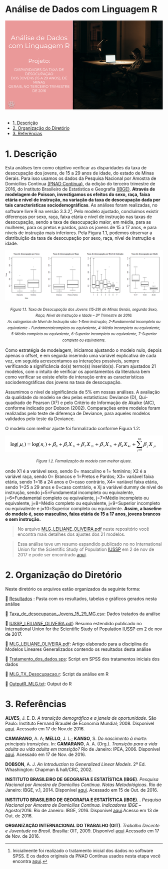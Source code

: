 # Análise de Dados com Linguagem R

<div align="center">
  <img src="header_jovens.png" alt="header" >
</div>
<br/>

-   [1. Descrição](#1-descrição)
-   [2. Organização do Diretório](#2-organização-do-diretório)
-   [3. Referências](#3-referências)

# 1. Descrição

Esta análises tem como objetivo verificar as disparidades da taxa de desocupação dos jovens, de 15 a 29 anos de idade, do estado de Minas Gerais. Para isso usamos os dados da Pesquisa Nacional por Amostra de Domicílios Contínua [(PNAD Contínua)](https://www.ibge.gov.br/estatisticas/sociais/trabalho/17270-pnad-continua.html), da edição do terceiro trimestre de 2016, do Instituto Brasileiro de Estatística e Geografia [(IBGE)](https://www.ibge.gov.br/pt/inicio.html). **Através de modelagem de Poisson, investigamos os efeitos do sexo, raça, faixa etária e nível de instrução, na variação da taxa de desocupação dada por tais características sociodemográficas**. As análises foram realizadas, no software livre R na versão 3.3.2[^1]. Pelo modelo ajustado, concluímos existir diferenças por sexo, raça, faixa etária e nível de instrução nas taxas de desocupação, sendo a taxa de desocupação maior, em média, para as mulheres, para os pretos e pardos, para os jovens de 15 a 17 anos, e para níveis de
instrução mais inferiores. Pela Figura 1.1, podemos observar a distribuição da taxa de desocupação por sexo, raça, nível de instrução e idade.

[^1]: Inicialmente foi realizado o tratamento inicial dos dados no software SPSS. E os dados originais da PNAD Contínua usados nesta etapa você encontra [aqui](https://drive.google.com/file/d/1vwxtTRCr7YNWNrK1JDOyA_GhJ9Nqw5ip/view?usp=sharing).

<div align="center">
  <img src="Resultados/Rplot.png" alt="header" >
</div>
<p align="center"><sup><sub><span style="font-size: 1.2em;"><i>Figura 1.1. Taxa de Desocupação dos Jovens (15-29) de Minas Gerais, segundo Sexo, Raça, Nível de
Instrução e Idade – 3º Trimestre de 2016.<br/>
As categorias de Nível de Instrução são: 1-Sem instrução, 2-Fundamental incompleto ou equivalente - Fundamentalcompleto ou equivalente, 4-Médio incompleto ou equivalente, 5-Médio completo ou equivalente, 6-Superior incompleto ou equivalente, 7-Superior completo ou equivalente.</i></span></sub></sup></p>

Como estratégia de modelagem, iniciamos ajustando o modelo nulo, depois apenas o offset,
e em seguida inserindo uma variável explicativa de cada vez, em seguida acrescentamos as
interações possíveis, sempre verificando a significância do(s) termo(s) inserido(s). Foram ajustados
21 modelos, com o intuito de verificar os apontamentos da literatura bem como verificar se existe
efeito de interação entre as características sociodemográficas dos jovens na taxa de desocupação.

Assumimos o nível de significância de 5% em nossas análises. A avaliação da qualidade do
modelo se deu pelas estatísticas: Deviance (D), Qui-quadrado de Pearson (X²) e pelo Critério de Informação de Akaike (AIC), conforme indicado por Dobson (2002). Comparações entre modelos
foram realizadas pelo teste de diferença de Deviance, para aqueles modelos validados pelo teste da
Deviance.

O modelo com melhor ajuste foi formalizado conforme Figura 1.2:

<div align="center">
  <img src="Resultados/Modelo.png" alt="header" >
</div>
<p align="center"><sup><sub><span style="font-size: 1.2em;"><i>Figura 1.2. Formalização do modelo com melhor ajuste.</i></span></sub></sup></p>

onde X1 é a variável sexo, sendo 0= masculino e 1= feminino; X2 é a variável raça, sendo 0= Brancos
e 1=Pretos e Pardos; X3= variável faixa etária, sendo 1=18 a 24 anos e 0=caso contrário, X4= variável
faixa etária, sendo 1=25 a 29 anos e 0=caso contrário, e Xj a variável dummy de nível de instrução,
sendo j=5=Fundamental incompleto ou equivalente, j=6=Fundamental completo ou equivalente,
j=7=Médio incompleto ou equivalente, j=8=Médio completo ou equivalente, j=9=Superior
incompleto ou equivalente e j=10=Superior completo ou equivalente. **Assim, a baseline do modelo
é, sexo masculino, faixa etária de 15 a 17 anos, jovens brancos e sem instrução.**

> No arquivo [MLG_LEILIANE_OLIVEIRA.pdf](https://github.com/Leiliane-Oliveira/Analise-de-Dados-com-Linguagem-R/blob/main/Modelos_Lineares_Generalizados/Poisson_Disparidades_Jovens/MLG_LEILIANE_OLIVEIRA.pdf) neste repositório você encontra mais detalhes dos ajustes dos 21 modelos.

> Essa análise teve um resumo espandido publicado no no International Union for the Scientific Study of Population [IUSSP](https://iussp.org/en/cape-town-2017) em 2 de nov de 2017 e pode ser encontrado [aqui](https://github.com/Leiliane-Oliveira/Analise-de-Dados-com-Linguagem-R/blob/main/Modelos_Lineares_Generalizados/Poisson_Disparidades_Jovens/IUSSP_LEILIANE_OLIVEIRA.pdf).

# 2. Organização do Diretório

Neste diretório os arquivos estão organizados da seguinte forma:

:file_folder: [Resultados](https://github.com/Leiliane-Oliveira/Analise-de-Dados-com-Linguagem-R/tree/main/Modelos_Lineares_Generalizados/Poisson_Disparidades_Jovens/Resultados) : Pasta com os resultados, tabelas e gráficos gerados nesta análise

:page_facing_up: [Taxa_de_desocupacao_Jovens_15_29_MG.csv](https://github.com/Leiliane-Oliveira/Analise-de-Dados-com-Linguagem-R/blob/main/Modelos_Lineares_Generalizados/Poisson_Disparidades_Jovens/Taxa_de_desocupacao_Jovens_15_29_MG.csv): Dados tratados da análise

:page_facing_up: [IUSSP_LEILIANE_OLIVEIRA.pdf](https://github.com/Leiliane-Oliveira/Analise-de-Dados-com-Linguagem-R/blob/main/Modelos_Lineares_Generalizados/Poisson_Disparidades_Jovens/IUSSP_LEILIANE_OLIVEIRA.pdf): Resumo estendido publicado no International Union for the Scientific Study of Population [IUSSP](https://iussp.org/en/cape-town-2017) em 2 de nov de 2017.

:page_facing_up: [MLG_LEILIANE_OLIVEIRA.pdf](https://github.com/Leiliane-Oliveira/Analise-de-Dados-com-Linguagem-R/blob/main/Modelos_Lineares_Generalizados/Poisson_Disparidades_Jovens/MLG_LEILIANE_OLIVEIRA.pdf): Artigo elaborado para a disciplina de Modelos Lineares Generalizados contendo os resultados desta análise

:page_facing_up: [Tratamento_dos_dados.sps](https://github.com/Leiliane-Oliveira/Analise-de-Dados-com-Linguagem-R/blob/main/Modelos_Lineares_Generalizados/Poisson_Disparidades_Jovens/Tratamento_dos_dados.sps): Script em SPSS dos tratamentos iniciais dos dados

:page_facing_up: [MLG_TX_Desocupacao.r](https://github.com/Leiliane-Oliveira/Analise-de-Dados-com-Linguagem-R/blob/main/Modelos_Lineares_Generalizados/Poisson_Disparidades_Jovens/MLG_TX_Desocupacao.R): Script da análise em R

:page_facing_up: [OutputR_MLG.txt](): Output do R

# 3. Referências

**ALVES**, J. E. D. <i>A transição demográfica e a janela de oportunidade</i>. São Paulo: Instituto Fernand Braudel de Economia Mundial; 2008. Disponível [aqui](http://www.braudel.org.br/pesquisas/pdf/transicao_demografica.pdf). Acessado em 17 de Nov.de 2016.

**CAMARANO**, A. A; **MELLO**, J. L.; **KANSO**, S. <i>Do nascimento à morte: principais transições</i>. In: **CAMARANO**, A. A. (Org.). <i>Transição para a vida adulta ou vida adulta em transição?</i> Rio de Janeiro: IPEA, 2006. Disponível [aqui](http://www.ipea.gov.br/portal/images/stories/PDFs/livros/capitulo_2_nascimento.pdf). Acessado em 17 de Nov. de 2016.

**DOBSON**, A. J. <i>An Introduction to Generalized Linear Models</i>. 2º Ed. Whashington: Chapman & hall/CRC, 2002.

**INSTITUTO BRASILEIRO DE GEOGRAFIA E ESTATÍSTICA (IBGE)**. <i>Pesquisa Nacional por Amostra de Domicílios Contínua. Notas Metodológicas</i>. Rio de Janeiro: IBGE, v.1, 2014. Disponível [aqui](http://ftp.ibge.gov.br/Trabalho_e_Rendimento/Pesquisa_Nacional_por_Amostra_de_Domicilios_continua/Notas_metodologicas/notas_metodologicas.pdf). Acessado em 15 de Out. de 2016.

**INSTITUTO BRASILEIRO DE GEOGRAFIA E ESTATÍSTICA (IBGE)**. . <i>Pesquisa Nacional por Amostra de Domicílios Contínua. Indicadores IBGE </i>– Agosto/2016. Rio de Janeiro: IBGE, 2016. Disponível [aqui](http://ftp.ibge.gov.br/Trabalho_e_Rendimento/Pesquisa_Nacional_por_Amostra_de_Domicilios_Continua/Trimestral/Fasciculos_Indicadores_IBGE/PNADc_201602_trimestre_caderno.pdf).Acesso em 13 de Out. de 2016.

**ORGANIZAÇÃO INTERNACIONAL DO TRABALHO (OIT)**. <i>Trabalho Decente e Juventude no Brasil.</i> Brasília: OIT, 2009. Disponível [aqui](http://www.ilo.org/wcmsp5/groups/public/---americas/---ro-lima/---ilo-brasilia/documents/publication/wcms_230674.pdf) Acessado em 17 de Nov. de 2016.
